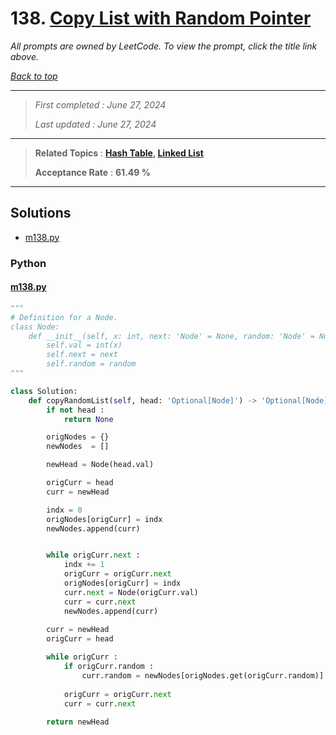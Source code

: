 # 138. [Copy List with Random Pointer](<https://leetcode.com/problems/copy-list-with-random-pointer>)

*All prompts are owned by LeetCode. To view the prompt, click the title link above.*

*[Back to top](<../README.md>)*

------

> *First completed : June 27, 2024*
>
> *Last updated : June 27, 2024*

------

> **Related Topics** : **[Hash Table](<by_topic/Hash Table.md>), [Linked List](<by_topic/Linked List.md>)**
>
> **Acceptance Rate** : **61.49 %**

------

## Solutions

- [m138.py](<../my-submissions/m138.py>)
### Python
#### [m138.py](<../my-submissions/m138.py>)
```Python
"""
# Definition for a Node.
class Node:
    def __init__(self, x: int, next: 'Node' = None, random: 'Node' = None):
        self.val = int(x)
        self.next = next
        self.random = random
"""

class Solution:
    def copyRandomList(self, head: 'Optional[Node]') -> 'Optional[Node]':
        if not head :
            return None

        origNodes = {}
        newNodes  = []

        newHead = Node(head.val)

        origCurr = head
        curr = newHead

        indx = 0
        origNodes[origCurr] = indx
        newNodes.append(curr)


        while origCurr.next :
            indx += 1
            origCurr = origCurr.next
            origNodes[origCurr] = indx
            curr.next = Node(origCurr.val)
            curr = curr.next
            newNodes.append(curr)
        
        curr = newHead
        origCurr = head

        while origCurr :
            if origCurr.random :
                curr.random = newNodes[origNodes.get(origCurr.random)]
            
            origCurr = origCurr.next
            curr = curr.next
        
        return newHead


```

